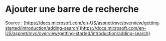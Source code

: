 # Ajouter une barre de recherche

Source : [https://docs.microsoft.com/en-US/aspnet/mvc/overview/getting-started/introduction/adding-search](https://docs.microsoft.com/en-US/aspnet/mvc/overview/getting-started/introduction/adding-search)

